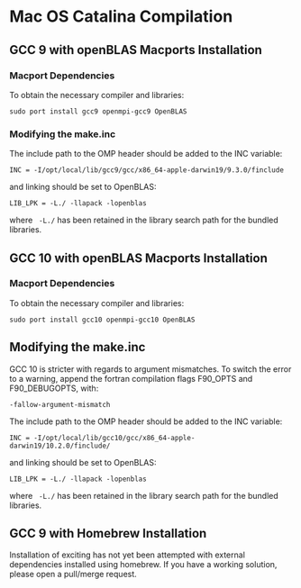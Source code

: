 # Mac OS Catalina Compilation

## GCC 9 with openBLAS Macports Installation

### Macport Dependencies

  To obtain the necessary compiler and libraries:

  ```
  sudo port install gcc9 openmpi-gcc9 OpenBLAS
  ```

### Modifying the make.inc

  The include path to the OMP header should be added to the INC variable:

  ```
  INC = -I/opt/local/lib/gcc9/gcc/x86_64-apple-darwin19/9.3.0/finclude
  ```

  and linking should be set to OpenBLAS:

  ```
  LIB_LPK = -L./ -llapack -lopenblas
  ```

  where ` -L./` has been retained in the library search path for the bundled libraries.


## GCC 10 with openBLAS Macports Installation

### Macport Dependencies

  To obtain the necessary compiler and libraries:

  ```
  sudo port install gcc10 openmpi-gcc10 OpenBLAS
  ```

## Modifying the make.inc

  GCC 10 is stricter with regards to argument mismatches. To switch the error to a warning,
  append the fortran compilation flags F90_OPTS and F90_DEBUGOPTS, with:

  ```
  -fallow-argument-mismatch
  ```

  The include path to the OMP header should be added to the INC variable:

  ```
  INC = -I/opt/local/lib/gcc10/gcc/x86_64-apple-darwin19/10.2.0/finclude/
  ```

  and linking should be set to OpenBLAS:

  ```
  LIB_LPK = -L./ -llapack -lopenblas
  ```

  where ` -L./` has been retained in the library search path for the bundled libraries.


## GCC 9 with Homebrew Installation

Installation of exciting has not yet been attempted with external dependencies installed using
homebrew. If you have a working solution, please open a pull/merge request. 
